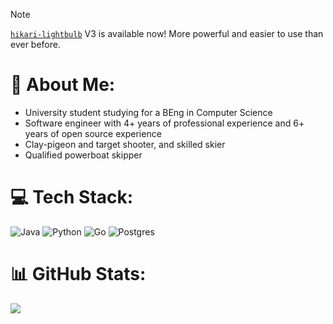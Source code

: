 > [!NOTE]
> [`hikari-lightbulb`](https://github.com/tandemdude/hikari-lightbulb) V3 is available now! More powerful and easier to use than ever before.

# 💫 About Me:

- University student studying for a BEng in Computer Science
- Software engineer with 4+ years of professional experience and 6+ years of open source experience
- Clay-pigeon and target shooter, and skilled skier
- Qualified powerboat skipper

# 💻 Tech Stack:
![Java](https://img.shields.io/badge/java-%23ED8B00.svg?style=for-the-badge&logo=openjdk&logoColor=white) ![Python](https://img.shields.io/badge/python-3670A0?style=for-the-badge&logo=python&logoColor=ffdd54) ![Go](https://img.shields.io/badge/go-%2300ADD8.svg?style=for-the-badge&logo=go&logoColor=white) ![Postgres](https://img.shields.io/badge/postgres-%23316192.svg?style=for-the-badge&logo=postgresql&logoColor=white)
# 📊 GitHub Stats:
![](https://github-readme-stats.vercel.app/api?username=tandemdude&theme=dark&hide_border=false&include_all_commits=true&count_private=false)

<!-- Proudly created with GPRM ( https://gprm.itsvg.in ) -->

